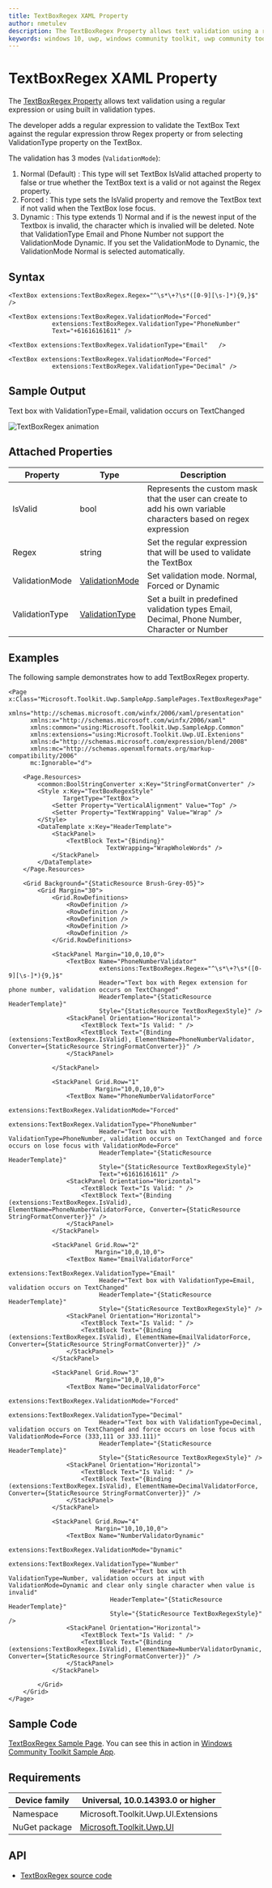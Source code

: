 ```yaml
---
title: TextBoxRegex XAML Property
author: nmetulev
description: The TextBoxRegex Property allows text validation using a regular expression or using built in validation types.
keywords: windows 10, uwp, windows community toolkit, uwp community toolkit, uwp toolkit, TextBoxRegex, XAML
---
```


# TextBoxRegex XAML Property

The [TextBoxRegex Property](https://docs.microsoft.com/dotnet/api/microsoft.toolkit.uwp.ui.extensions.textboxregex) allows text validation using a regular expression or using built in validation types.

The developer adds a regular expression to validate the TextBox Text against the regular expression throw Regex property or from selecting ValidationType property on the TextBox.

The validation has 3 modes (`ValidationMode`):
1) Normal (Default) : This type will set TextBox IsValid attached property to false or true whether the TextBox text is a valid or not against the Regex property.
2) Forced : This type sets the IsValid property and remove the TextBox text if not valid when the TextBox lose focus. 
3) Dynamic : This type extends 1) Normal and if is the newest input of the Textbox  is invalid, the character which is invalied will be deleted. Note that ValidationType Email and Phone Number not support the ValidationMode Dynamic. If you set the ValidationMode to Dynamic, the ValidationMode Normal is selected automatically.

## Syntax

```xaml
<TextBox extensions:TextBoxRegex.Regex="^\s*\+?\s*([0-9][\s-]*){9,}$" />

<TextBox extensions:TextBoxRegex.ValidationMode="Forced"
            extensions:TextBoxRegex.ValidationType="PhoneNumber"
            Text="+61616161611" />

<TextBox extensions:TextBoxRegex.ValidationType="Email"   />

<TextBox extensions:TextBoxRegex.ValidationMode="Forced"
            extensions:TextBoxRegex.ValidationType="Decimal" />
```

## Sample Output

Text box with ValidationType=Email, validation occurs on TextChanged

![TextBoxRegex animation](../resources/images/Extensions/TextBoxRegex.gif)

## Attached Properties

| Property | Type | Description |
| -- | -- | -- |
| IsValid | bool | Represents the custom mask that the user can create to add his own variable characters based on regex expression |
| Regex | string | Set the regular expression that will be used to validate the TextBox |
| ValidationMode | [ValidationMode](https://docs.microsoft.com/dotnet/api/microsoft.toolkit.uwp.ui.extensions.textboxregex.validationmode) | Set validation mode. Normal, Forced or Dynamic |
| ValidationType | [ValidationType](https://docs.microsoft.com/dotnet/api/microsoft.toolkit.uwp.ui.extensions.textboxregex.validationtype) | Set a built in predefined validation types Email, Decimal, Phone Number, Character or Number |

## Examples

The following sample demonstrates how to add TextBoxRegex property.

```xaml
<Page x:Class="Microsoft.Toolkit.Uwp.SampleApp.SamplePages.TextBoxRegexPage"
      xmlns="http://schemas.microsoft.com/winfx/2006/xaml/presentation"
      xmlns:x="http://schemas.microsoft.com/winfx/2006/xaml"
      xmlns:common="using:Microsoft.Toolkit.Uwp.SampleApp.Common"
      xmlns:extensions="using:Microsoft.Toolkit.Uwp.UI.Extenions"
      xmlns:d="http://schemas.microsoft.com/expression/blend/2008"
      xmlns:mc="http://schemas.openxmlformats.org/markup-compatibility/2006"
      mc:Ignorable="d">

    <Page.Resources>
        <common:BoolStringConverter x:Key="StringFormatConverter" />
        <Style x:Key="TextBoxRegexStyle"
               TargetType="TextBox">
            <Setter Property="VerticalAlignment" Value="Top" />
            <Setter Property="TextWrapping" Value="Wrap" />
        </Style>
        <DataTemplate x:Key="HeaderTemplate">
            <StackPanel>
                <TextBlock Text="{Binding}"
                           TextWrapping="WrapWholeWords" />
            </StackPanel>
        </DataTemplate>
    </Page.Resources>

    <Grid Background="{StaticResource Brush-Grey-05}">
        <Grid Margin="30">
            <Grid.RowDefinitions>
                <RowDefinition />
                <RowDefinition />
                <RowDefinition />
                <RowDefinition />
			    <RowDefinition />
            </Grid.RowDefinitions>

            <StackPanel Margin="10,0,10,0">
                <TextBox Name="PhoneNumberValidator"
                         extensions:TextBoxRegex.Regex="^\s*\+?\s*([0-9][\s-]*){9,}$"
                         Header="Text box with Regex extension for phone number, validation occurs on TextChanged"
                         HeaderTemplate="{StaticResource HeaderTemplate}"
                         Style="{StaticResource TextBoxRegexStyle}" />
                <StackPanel Orientation="Horizontal">
                    <TextBlock Text="Is Valid: " />
                    <TextBlock Text="{Binding (extensions:TextBoxRegex.IsValid), ElementName=PhoneNumberValidator, Converter={StaticResource StringFormatConverter}}" />
                </StackPanel>

            </StackPanel>

            <StackPanel Grid.Row="1"
                        Margin="10,0,10,0">
                <TextBox Name="PhoneNumberValidatorForce"
                         extensions:TextBoxRegex.ValidationMode="Forced"
                         extensions:TextBoxRegex.ValidationType="PhoneNumber"
                         Header="Text box with ValidationType=PhoneNumber, validation occurs on TextChanged and force occurs on lose focus with ValidationMode=Force"
                         HeaderTemplate="{StaticResource HeaderTemplate}"
                         Style="{StaticResource TextBoxRegexStyle}"
                         Text="+61616161611" />
                <StackPanel Orientation="Horizontal">
                    <TextBlock Text="Is Valid: " />
                    <TextBlock Text="{Binding (extensions:TextBoxRegex.IsValid), ElementName=PhoneNumberValidatorForce, Converter={StaticResource StringFormatConverter}}" />
                </StackPanel>
            </StackPanel>

            <StackPanel Grid.Row="2"
                        Margin="10,0,10,0">
                <TextBox Name="EmailValidatorForce"
                         extensions:TextBoxRegex.ValidationType="Email"
                         Header="Text box with ValidationType=Email, validation occurs on TextChanged"
                         HeaderTemplate="{StaticResource HeaderTemplate}"
                         Style="{StaticResource TextBoxRegexStyle}" />
                <StackPanel Orientation="Horizontal">
                    <TextBlock Text="Is Valid: " />
                    <TextBlock Text="{Binding (extensions:TextBoxRegex.IsValid), ElementName=EmailValidatorForce, Converter={StaticResource StringFormatConverter}}" />
                </StackPanel>
            </StackPanel>

            <StackPanel Grid.Row="3"
                        Margin="10,0,10,0">
                <TextBox Name="DecimalValidatorForce"
                         extensions:TextBoxRegex.ValidationMode="Forced"
                         extensions:TextBoxRegex.ValidationType="Decimal"
                         Header="Text box with ValidationType=Decimal, validation occurs on TextChanged and force occurs on lose focus with ValidationMode=Force (333,111 or 333.111)"
                         HeaderTemplate="{StaticResource HeaderTemplate}"
                         Style="{StaticResource TextBoxRegexStyle}" />
                <StackPanel Orientation="Horizontal">
                    <TextBlock Text="Is Valid: " />
                    <TextBlock Text="{Binding (extensions:TextBoxRegex.IsValid), ElementName=DecimalValidatorForce, Converter={StaticResource StringFormatConverter}}" />
                </StackPanel>
            </StackPanel>

			<StackPanel Grid.Row="4"
                        Margin="10,10,10,0">
				<TextBox Name="NumberValidatorDynamic"
							extensions:TextBoxRegex.ValidationMode="Dynamic"
							extensions:TextBoxRegex.ValidationType="Number"
							Header="Text box with ValidationType=Number, validation occurs at input with ValidationMode=Dynamic and clear only single character when value is invalid"
							HeaderTemplate="{StaticResource HeaderTemplate}"
							Style="{StaticResource TextBoxRegexStyle}" />
				<StackPanel Orientation="Horizontal">
					<TextBlock Text="Is Valid: " />
					<TextBlock Text="{Binding (extensions:TextBoxRegex.IsValid), ElementName=NumberValidatorDynamic, Converter={StaticResource StringFormatConverter}}" />
				</StackPanel>
			</StackPanel>

        </Grid>
    </Grid>
</Page>
```

## Sample Code

[TextBoxRegex Sample Page](https://github.com/Microsoft/UWPCommunityToolkit/tree/master/Microsoft.Toolkit.Uwp.SampleApp/SamplePages/TextBoxRegex). You can see this in action in [Windows Community Toolkit Sample App](https://www.microsoft.com/store/apps/9NBLGGH4TLCQ).

## Requirements

| Device family | Universal, 10.0.14393.0 or higher |
| --- | --- |
| Namespace | Microsoft.Toolkit.Uwp.UI.Extensions |
| NuGet package | [Microsoft.Toolkit.Uwp.UI](https://www.nuget.org/packages/Microsoft.Toolkit.Uwp.UI/) |

## API

* [TextBoxRegex source code](https://github.com/Microsoft/UWPCommunityToolkit/tree/master/Microsoft.Toolkit.Uwp.UI/Extensions/TextBoxRegEx)
